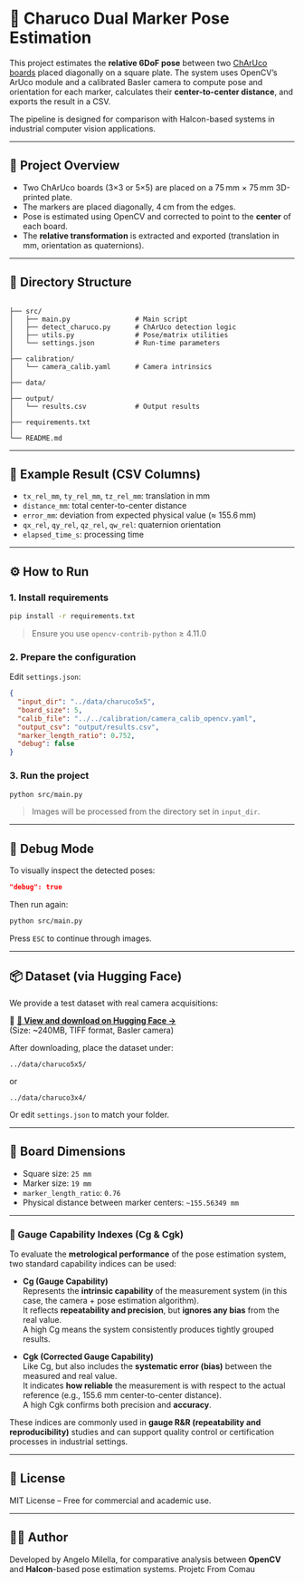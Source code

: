 # 🔧 Charuco Dual Marker Pose Estimation

This project estimates the **relative 6DoF pose** between two [ChArUco boards](https://docs.opencv.org/4.x/d9/d6a/group__aruco.html) placed diagonally on a square plate. The system uses OpenCV’s ArUco module and a calibrated Basler camera to compute pose and orientation for each marker, calculates their **center-to-center distance**, and exports the result in a CSV.

The pipeline is designed for comparison with Halcon-based systems in industrial computer vision applications.

---

## 📌 Project Overview

- Two ChArUco boards (3×3 or 5×5) are placed on a 75 mm × 75 mm 3D-printed plate.
- The markers are placed diagonally, 4 cm from the edges.
- Pose is estimated using OpenCV and corrected to point to the **center** of each board.
- The **relative transformation** is extracted and exported (translation in mm, orientation as quaternions).

---

## 📁 Directory Structure

```

├── src/
│   ├── main.py                # Main script
│   ├── detect_charuco.py      # ChArUco detection logic
│   ├── utils.py               # Pose/matrix utilities
│   └── settings.json          # Run-time parameters
│ 
├── calibration/
│   └── camera_calib.yaml      # Camera intrinsics
│
├── data/
│
├── output/
│   └── results.csv            # Output results
│ 
├── requirements.txt
│
└── README.md
```

---

## 🧪 Example Result (CSV Columns)

- `tx_rel_mm`, `ty_rel_mm`, `tz_rel_mm`: translation in mm
- `distance_mm`: total center-to-center distance
- `error_mm`: deviation from expected physical value (≈ 155.6 mm)
- `qx_rel`, `qy_rel`, `qz_rel`, `qw_rel`: quaternion orientation
- `elapsed_time_s`: processing time

---

## ⚙️ How to Run

### 1. Install requirements

```bash
pip install -r requirements.txt
```

> Ensure you use `opencv-contrib-python` ≥ 4.11.0

### 2. Prepare the configuration

Edit `settings.json`:

```json
{
  "input_dir": "../data/charuco5x5",
  "board_size": 5,
  "calib_file": "../../calibration/camera_calib_opencv.yaml",
  "output_csv": "output/results.csv",
  "marker_length_ratio": 0.752,
  "debug": false
}
```

### 3. Run the project

```bash
python src/main.py
```

> Images will be processed from the directory set in `input_dir`.

---

## 🧰 Debug Mode

To visually inspect the detected poses:

```json
"debug": true
```

Then run again:

```bash
python src/main.py
```

Press `ESC` to continue through images.

---

## 📦 Dataset (via Hugging Face)

We provide a test dataset with real camera acquisitions:

📁 **[🧬 View and download on Hugging Face →](https://huggingface.co/datasets/banksAcc/Halcon_Charuco_comparison)**  
(Size: ~240MB, TIFF format, Basler camera)

After downloading, place the dataset under:

```
../data/charuco5x5/
```

or

```
../data/charuco3x4/
```

Or edit `settings.json` to match your folder.

---

## 📐 Board Dimensions

- Square size: `25 mm`
- Marker size: `19 mm`
- `marker_length_ratio`: `0.76`
- Physical distance between marker centers: `~155.56349 mm`

---

### 📏 Gauge Capability Indexes (Cg & Cgk)

To evaluate the **metrological performance** of the pose estimation system, two standard capability indices can be used:

- **Cg (Gauge Capability)**  
  Represents the **intrinsic capability** of the measurement system (in this case, the camera + pose estimation algorithm).  
  It reflects **repeatability and precision**, but **ignores any bias** from the real value.  
  A high Cg means the system consistently produces tightly grouped results.

- **Cgk (Corrected Gauge Capability)**  
  Like Cg, but also includes the **systematic error (bias)** between the measured and real value.  
  It indicates **how reliable** the measurement is with respect to the actual reference (e.g., 155.6 mm center-to-center distance).  
  A high Cgk confirms both precision and **accuracy**.

These indices are commonly used in **gauge R&R (repeatability and reproducibility)** studies and can support quality control or certification processes in industrial settings.

---
## 📄 License

MIT License – Free for commercial and academic use.

---

## 🙋‍♂️ Author

Developed by Angelo Milella, for comparative analysis between **OpenCV** and **Halcon**-based pose estimation systems. Projetc From Comau
